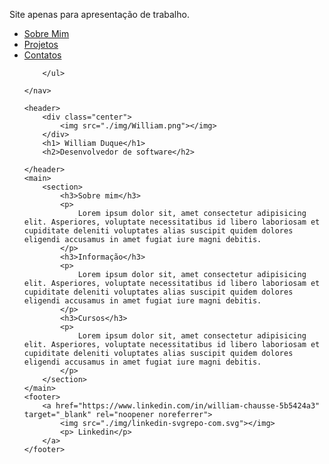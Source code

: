 Site apenas para apresentação de trabalho.
<html lang="en">
<head>
    <meta charset="UTF-8">
    <meta name="viewport" content="width=device-width, initial-scale=1.0">
    <title>William Duque</title>
    <link rel="stylesheet" href="index.css">
</head>
<body>
    <nav>
        <ul>
            <li>
                <a href="Index.html">Sobre Mim</a>
            </li>
            <li>
                <a href="project.html">Projetos</a>
            </li>
            <li>
                <a href="contact.html">Contatos</a>
            </li>

        </ul>

    </nav>

    <header>
        <div class="center">
            <img src="./img/William.png"></img>
        </div>
        <h1> William Duque</h1>
        <h2>Desenvolvedor de software</h2>
        
    </header>
    <main>
        <section>
            <h3>Sobre mim</h3>
            <p>
                Lorem ipsum dolor sit, amet consectetur adipisicing elit. Asperiores, voluptate necessitatibus id libero laboriosam et cupiditate deleniti voluptates alias suscipit quidem dolores eligendi accusamus in amet fugiat iure magni debitis.
            </p>
            <h3>Informação</h3>
            <p>
                Lorem ipsum dolor sit, amet consectetur adipisicing elit. Asperiores, voluptate necessitatibus id libero laboriosam et cupiditate deleniti voluptates alias suscipit quidem dolores eligendi accusamus in amet fugiat iure magni debitis.
            </p>
            <h3>Cursos</h3>
            <p>
                Lorem ipsum dolor sit, amet consectetur adipisicing elit. Asperiores, voluptate necessitatibus id libero laboriosam et cupiditate deleniti voluptates alias suscipit quidem dolores eligendi accusamus in amet fugiat iure magni debitis.
            </p>
        </section>
    </main>
    <footer>
        <a href="https://www.linkedin.com/in/william-chausse-5b5424a3" target="_blank" rel="noopener noreferrer">
            <img src="./img/linkedin-svgrepo-com.svg"></img>
            <p> Linkedin</p>
        </a>
    </footer>
</body>
</html>
